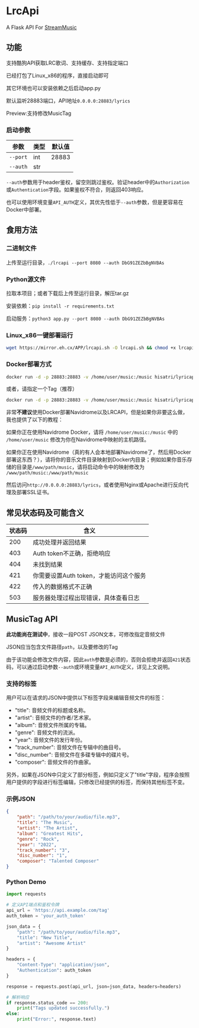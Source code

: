 # LrcApi

A Flask API For [StreamMusic](https://github.com/gitbobobo/StreamMusic)

## 功能

支持酷狗API获取LRC歌词、支持缓存、支持指定端口

已经打包了Linux_x86的程序，直接启动即可

其它环境也可以安装依赖之后启动app.py

默认监听28883端口，API地址`0.0.0.0:28883/lyrics`

Preview:支持修改MusicTag

### 启动参数

|   参数   |   类型  | 默认值 |
| -------- | -------- | -------- |
| `--port`   | int   | 28883   |
| `--auth`  | str   |     |

`--auth`参数用于header鉴权，留空则跳过鉴权。验证header中的`Authorization`或`Authentication`字段。如果鉴权不符合，则返回403响应。

也可以使用环境变量`API_AUTH`定义，其优先性低于`--auth`参数，但是更容易在Docker中部署。

## 食用方法

### 二进制文件

上传至运行目录，`./lrcapi --port 8080 --auth DbG91ZEZbBgNVBAs`

### Python源文件

拉取本项目；或者下载后上传至运行目录，解压tar.gz

安装依赖：`pip install -r requirements.txt`

启动服务：`python3 app.py --port 8080 --auth DbG91ZEZbBgNVBAs`

### Linux_x86一键部署运行

```bash
wget https://mirror.eh.cx/APP/lrcapi.sh -O lrcapi.sh && chmod +x lrcapi.sh && sudo bash lrcapi.sh
```

### Docker部署方式

```bash
docker run -d -p 28883:28883 -v /home/user/music:/music hisatri/lyricapi:latest -e API_AUTH=DbG91ZEZbBgNVBAs
```

或者，请指定一个Tag（推荐）

```bash
docker run -d -p 28883:28883 -v /home/user/music:/music hisatri/lyricapi:alpine-py1.1 -e API_AUTH=DbG91ZEZbBgNVBAs
```

非常**不建议**使用Docker部署Navidrome以及LRCAPI，但是如果你非要这么做，我也提供了以下的教程：

如果你正在使用Navidrome Docker，请将 `/home/user/music:/music` 中的 `/home/user/music` 修改为你在Navidrome中映射的主机路径。

如果你正在使用Navidrome（真的有人会本地部署Navidrome了，然后用Docker部署这东西？），请将你的音乐文件目录映射到Docker内目录；例如如果你音乐存储的目录是`/www/path/music`，请将启动命令中的映射修改为 `/www/path/music:/www/path/music`

然后访问`http://0.0.0.0:28883/lyrics`，或者使用Nginx或Apache进行反向代理及部署SSL证书。

## 常见状态码及可能含义

|   状态码   |   含义   |
|-----------|----------|
| 200 | 成功处理并返回结果 |
| 403 | Auth token不正确，拒绝响应|
| 404 | 未找到结果 |
| 421 | 你需要设置Auth token，才能访问这个服务 |
| 422 | 传入的数据格式不正确 |
| 503 | 服务器处理过程出现错误，具体查看日志 |

## MusicTag API

**此功能尚在测试中**，接收一段POST JSON文本，可修改指定音频文件

JSON应当包含文件路径`path`，以及要修改的Tag

由于该功能会修改文件内容，因此`auth`参数是必须的，否则会拒绝并返回`421`状态码，可以通过启动参数`--auth`或环境变量`API_AUTH`定义，详见上文说明。

### 支持的标签

用户可以在请求的JSON中提供以下标签字段来编辑音频文件的标签：

- "title": 音频文件的标题或名称。
- "artist": 音频文件的作者/艺术家。
- "album": 音频文件所属的专辑。
- "genre": 音频文件的流派。
- "year": 音频文件的发行年份。
- "track_number": 音频文件在专辑中的曲目号。
- "disc_number": 音频文件在多碟专辑中的碟片号。
- "composer": 音频文件的作曲家。

另外，如果在JSON中只定义了部分标签，例如只定义了"title"字段，程序会按照用户提供的字段进行标签编辑，只修改已经提供的标签，而保持其他标签不变。

### 示例JSON

```json
{
    "path": "/path/to/your/audio/file.mp3",
    "title": "The Music",
    "artist": "The Artist",
    "album": "Greatest Hits",
    "genre": "Rock",
    "year": "2022",
    "track_number": "3",
    "disc_number": "1",
    "composer": "Talented Composer"
}
```

### Python Demo

```python
import requests

# 定义API端点和鉴权令牌
api_url = 'https://api.example.com/tag'
auth_token = 'your_auth_token'

json_data = {
    "path": "/path/to/your/audio/file.mp3",
    "title": "New Title",
    "artist": "Awesome Artist"
}

headers = {
    "Content-Type": "application/json",
    "Authentication": auth_token
}

response = requests.post(api_url, json=json_data, headers=headers)

# 解析响应
if response.status_code == 200:
    print("Tags updated successfully.")
else:
    print("Error:", response.text)
```
